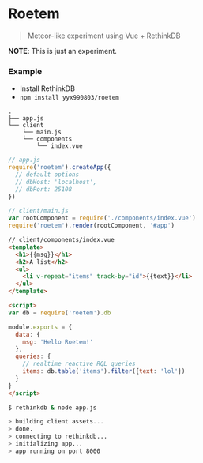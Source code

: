 # Roetem

> Meteor-like experiment using Vue + RethinkDB

**NOTE**: This is just an experiment.

### Example

- Install RethinkDB
- `npm install yyx990803/roetem`

```
.
├── app.js
└── client
    └── main.js
    └── components
        └── index.vue
```

``` js
// app.js
require('roetem').createApp({
  // default options
  // dbHost: 'localhost',
  // dbPort: 25108
})
```

``` js
// client/main.js
var rootComponent = require('./components/index.vue')
require('roetem').render(rootComponent, '#app')
```

``` html
// client/components/index.vue
<template>
  <h1>{{msg}}</h1>
  <h2>A list</h2>
  <ul>
    <li v-repeat="items" track-by="id">{{text}}</li>
  </ul>
</template>

<script>
var db = require('roetem').db

module.exports = {
  data: {
    msg: 'Hello Roetem!'
  },
  queries: {
    // realtime reactive RQL queries
    items: db.table('items').filter({text: 'lol'})
  }
}
</script>
```

``` bash
$ rethinkdb & node app.js

> building client assets...
> done.
> connecting to rethinkdb...
> initializing app...
> app running on port 8000
```